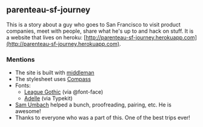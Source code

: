## parenteau-sf-journey
  
This is a story about a guy who goes to San Francisco to visit product companies, meet with people, share what he's up to and hack on stuff. It is a website that lives on heroku: [http://parenteau-sf-journey.herokuapp.com](http://parenteau-sf-journey.herokuapp.com). 

### Mentions

* The site is built with [middleman](http://middlemanapp.com)
* The stylesheet uses [Compass](http://compass-style.org)
* Fonts:
  * [League Gothic](http://www.theleagueofmoveabletype.com/league-gothic) (via @font-face)
  * [Adelle](https://typekit.com/fonts/adelle-web) (via Typekit)
* [Sam Umbach](http://twitter.com/samumbach) helped a bunch, proofreading, pairing, etc. He is awesome!
* Thanks to everyone who was a part of this. One of the best trips ever!

